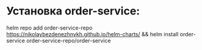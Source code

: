 # Установка order-service:
helm repo add order-service-repo https://nikolaybezdenezhnykh.github.io/helm-charts/ && helm install order-service order-service-repo/order-service